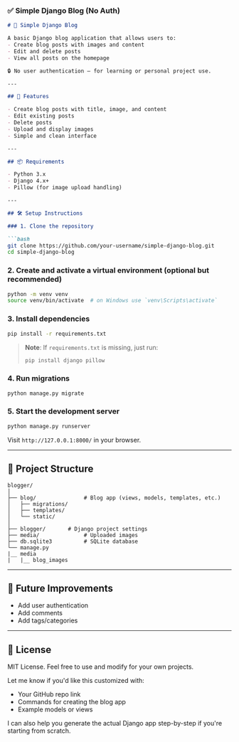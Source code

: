 ### ✅ Simple Django Blog (No Auth)

````markdown
# 📝 Simple Django Blog

A basic Django blog application that allows users to:
- Create blog posts with images and content
- Edit and delete posts
- View all posts on the homepage

🔒 No user authentication — for learning or personal project use.

---

## 🚀 Features

- Create blog posts with title, image, and content
- Edit existing posts
- Delete posts
- Upload and display images
- Simple and clean interface

---

## 📦 Requirements

- Python 3.x
- Django 4.x+
- Pillow (for image upload handling)

---

## 🛠️ Setup Instructions

### 1. Clone the repository

```bash
git clone https://github.com/your-username/simple-django-blog.git
cd simple-django-blog
````

### 2. Create and activate a virtual environment (optional but recommended)

```bash
python -m venv venv
source venv/bin/activate  # on Windows use `venv\Scripts\activate`
```

### 3. Install dependencies

```bash
pip install -r requirements.txt
```

> **Note**: If `requirements.txt` is missing, just run:
>
> ```bash
> pip install django pillow
> ```

### 4. Run migrations

```bash
python manage.py migrate
```

### 5. Start the development server

```bash
python manage.py runserver
```

Visit `http://127.0.0.1:8000/` in your browser.

---

## 📁 Project Structure

```
blogger/
│
├── blog/               # Blog app (views, models, templates, etc.)
│   ├── migrations/
│   ├── templates/
│   └── static/
│
├── blogger/       # Django project settings
├── media/              # Uploaded images
├── db.sqlite3          # SQLite database
└── manage.py
|__ media
|   |__ blog_images
```

---

## 🧪 Future Improvements

* Add user authentication
* Add comments
* Add tags/categories

---

## 📄 License

MIT License. Feel free to use and modify for your own projects.

Let me know if you'd like this customized with:
- Your GitHub repo link
- Commands for creating the blog app
- Example models or views

I can also help you generate the actual Django app step-by-step if you're starting from scratch.
```
